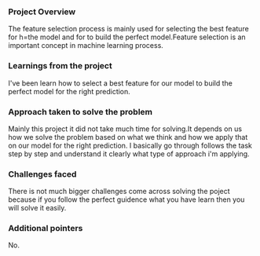 ### Project Overview

 The feature selection process is mainly used for selecting the best feature for h=the model and for to build the perfect model.Feature selection is an important concept in machine learning process.


### Learnings from the project

 I've been learn how to select a best feature for our model to build the perfect model for the right prediction.


### Approach taken to solve the problem

 Mainly this project it did not take much time for solving.It depends on us how we solve the problem based on what we think and how we apply that on our model for the right prediction. I basically go through follows the task step by step and understand it clearly what type of approach i'm applying.


### Challenges faced

 There is not much bigger challenges come across solving the poject because if you follow the perfect guidence what you have learn then you will solve it easily.


### Additional pointers

 No.


